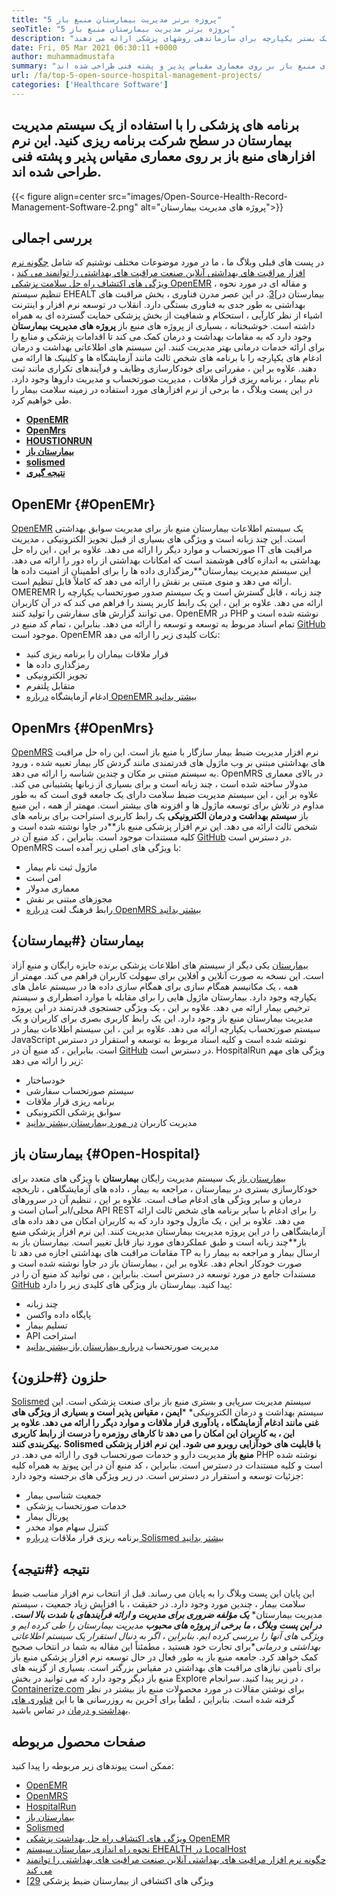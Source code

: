 ```yaml
---
title: "5 پروژه برتر مدیریت بیمارستان منبع باز" 
seoTitle: "5 پروژه برتر مدیریت بیمارستان منبع باز" 
description: "این مقاله را دنبال کنید تا در مورد پروژه های مدیریت رایگان بیمارستان استفاده کنید. این راه حل ها یک بستر یکپارچه برای سازماندهی روشهای پزشکی ارائه می دهند." 
date: Fri, 05 Mar 2021 06:30:11 +0000
author: muhammadmustafa
summary: "خدمات پزشکی را با استفاده از یک سیستم مدیریت بیمارستان در سطح شرکت برنامه ریزی کنید. این نرم افزارهای منبع باز بر روی معماری مقیاس پذیر و پشته فنی طراحی شده اند." 
url: /fa/top-5-open-source-hospital-management-projects/
categories: ['Healthcare Software']
---
```


## برنامه های پزشکی را با استفاده از یک سیستم مدیریت بیمارستان در سطح شرکت برنامه ریزی کنید. این نرم افزارهای منبع باز بر روی معماری مقیاس پذیر و پشته فنی طراحی شده اند.

{{< figure align=center src="images/Open-Source-Health-Record-Management-Software-2.png" alt="پروژه های مدیریت بیمارستان">}}


## بررسی اجمالی
در پست های قبلی وبلاگ ما ، ما در مورد موضوعات مختلف نوشتیم که شامل [چگونه نرم افزار مراقبت های بهداشتی آنلاین صنعت مراقبت های بهداشتی را توانمند می کند][1] ، [ویژگی های اکتشاف راه حل سلامت پزشکی OpenEMR][2] ، و مقاله ای در مورد نحوه تنظیم سیستم EHEALT بیمارستان در][3]. در این عصر مدرن فناوری ، بخش مراقبت های بهداشتی به طور جدی به فناوری بستگی دارد. انقلاب در توسعه نرم افزار و اینترنت اشیاء از نظر کارآیی ، استحکام و شفافیت از بخش پزشکی حمایت گسترده ای به همراه داشته است.
خوشبختانه ، بسیاری از پروژه های منبع باز **پروژه های مدیریت بیمارستان** وجود دارد که به مقامات بهداشت و درمان کمک می کند تا اقدامات پزشکی و منابع را برای ارائه خدمات درمانی بهتر مدیریت کنند. این سیستم های اطلاعاتی بهداشت و درمان ادغام های یکپارچه را با برنامه های شخص ثالث مانند آزمایشگاه ها و کلینیک ها ارائه می دهند. علاوه بر این ، مقرراتی برای خودکارسازی وظایف و فرآیندهای تکراری مانند ثبت نام بیمار ، برنامه ریزی قرار ملاقات ، مدیریت صورتحساب و مدیریت داروها وجود دارد. در این پست وبلاگ ، ما برخی از نرم افزارهای مورد استفاده در زمینه سلامت بیمار را طی خواهیم کرد.
* **[OpenEMR][4]** 
* **[OpenMrs][5]** 
* **[HOUSTIONRUN][6]** 
* **[بیمارستان باز][7]** 
* **[solismed][8]** 
* **[نتیجه گیری][9]** 

## OpenEMr {#OpenEMr}

[OpenEMR][10] یک سیستم اطلاعات بیمارستان منبع باز برای مدیریت سوابق بهداشتی است. این چند زبانه است و ویژگی های بسیاری از قبیل تجویز الکترونیکی ، مدیریت صورتحساب و موارد دیگر را ارائه می دهد. علاوه بر این ، این راه حل IT مراقبت های بهداشتی به اندازه کافی هوشمند است که امکانات بهداشتی از راه دور را ارائه می دهد. این سیستم مدیریت بیمارستان**رمزگذاری داده ها را برای اطمینان از امنیت داده ها ارائه می دهد و منوی مبتنی بر نقش را ارائه می دهد که کاملاً قابل تنظیم است. OMEREMR چند زبانه ، قابل گسترش است و یک سیستم صدور صورتحساب یکپارچه را ارائه می دهد. علاوه بر این ، این یک رابط کاربر پسند را فراهم می کند که در آن کاربران می توانند گزارش های سفارشی را تولید کنند. OpenEMR در PHP نوشته شده است و تمام اسناد مربوط به توسعه و توسعه را ارائه می دهد. بنابراین ، تمام کد منبع در [GitHub][11] موجود است.
OpenEMR نکات کلیدی زیر را ارائه می دهد:
  * قرار ملاقات بیماران را برنامه ریزی کنید
  * رمزگذاری داده ها
  * تجویز الکترونیکی
  * متقابل پلتفرم
  * ادغام آزمایشگاه
[درباره OpenEMR بیشتر بدانید][12]

## OpenMrs {#OpenMrs}

[OpenMRS][13] نرم افزار مدیریت ضبط بیمار سازگار با منبع باز است. این راه حل مراقبت های بهداشتی مبتنی بر وب ماژول های قدرتمندی مانند گردش کار بیمار تعبیه شده ، ورود به سیستم مبتنی بر مکان و چندین شناسه را ارائه می دهد. OpenMRS در بالای معماری مدولار ساخته شده است ، چند زبانه است و برای بسیاری از زبانها پشتیبانی می کند. علاوه بر این ، این سیستم مدیریت ضبط سلامت دارای یک جامعه قوی است که به طور مداوم در تلاش برای توسعه ماژول ها و افزونه های بیشتر است. مهمتر از همه ، این منبع باز **سیستم بهداشت و درمان الکترونیکی** یک رابط کاربری استراحت برای برنامه های شخص ثالث ارائه می دهد. این نرم افزار پزشکی منبع باز**در جاوا نوشته شده است و کلیه مستندات موجود است. بنابراین ، کد منبع آن در [GitHub][14] در دسترس است.
OpenMRS با ویژگی های اصلی زیر آمده است:
  * ماژول ثبت نام بیمار
  * امن است
  * معماری مدولار
  * مجوزهای مبتنی بر نقش
  * رابط فرهنگ لغت
[درباره OpenMRS بیشتر بدانید][15]

## بیمارستان {#بیمارستان}

[بیمارستان][16] یکی دیگر از سیستم های اطلاعات پزشکی برنده جایزه رایگان و منبع آزاد است. این نسخه به صورت آنلاین و آفلاین برای سهولت کاربران فراهم می کند. مهمتر از همه ، یک مکانیسم همگام سازی برای همگام سازی داده ها در سیستم عامل های یکپارچه وجود دارد. بیمارستان ماژول هایی را برای مقابله با موارد اضطراری و سیستم ترخیص بیمار ارائه می دهد. علاوه بر این ، یک ویژگی جستجوی قدرتمند در این پروژه مدیریت بیمارستان منبع باز وجود دارد. این یک رابط کاربری بصری برای کاربران و یک سیستم صورتحساب یکپارچه ارائه می دهد. علاوه بر این ، این سیستم اطلاعات بیمار در JavaScript نوشته شده است و کلیه اسناد مربوط به توسعه و استقرار در دسترس است. بنابراین ، کد منبع آن در [GitHub][17] در دسترس است.
HospitalRun ویژگی های مهم زیر را ارائه می دهد:
  * خودساختار
  * سیستم صورتحساب سفارشی
  * برنامه ریزی قرار ملاقات
  * سوابق پزشکی الکترونیکی
  * مدیریت کاربران
[در مورد بیمارستان بیشتر بدانید][18]

## بیمارستان باز {#Open-Hospital}

[بیمارستان باز][19] یک سیستم مدیریت رایگان **بیمارستان** با ویژگی های متعدد برای خودکارسازی بستری در بیمارستان ، مراجعه به بیمار ، داده های آزمایشگاهی ، تاریخچه درمان و سایر ویژگی های ادغام صاف است. علاوه بر این ، تنظیم آن در سرورهای محلی/ابر آسان است و API REST را برای ادغام با سایر برنامه های شخص ثالث ارائه می دهد. علاوه بر این ، یک ماژول وجود دارد که به کاربران امکان می دهد داده های آزمایشگاهی را در این پروژه مدیریت بیمارستان مدیریت کنند. این نرم افزار پزشکی منبع باز**چند زبانه است و طبق عملکردهای مورد نیاز قابل تغییر است. بیمارستان باز به مقامات مراقبت های بهداشتی اجازه می دهد تا TP ارسال بیمار و مراجعه به بیمار را به صورت خودکار انجام دهد. علاوه بر این ، بیمارستان باز در جاوا نوشته شده است و مستندات جامع در مورد توسعه در دسترس است. بنابراین ، می توانید کد منبع آن را در [GitHub][20] پیدا کنید.
بیمارستان باز ویژگی های کلیدی زیر را دارد:
  * چند زبانه
  * پایگاه داده واکسن
  * تسلیم بیمار
  * API استراحت
  * مدیریت صورتحساب
[درباره بیمارستان باز بیشتر بدانید][21]

## حلزون {#حلزون}

[Solismed][22] سیستم مدیریت سرپایی و بستری منبع باز برای صنعت پزشکی است. این سیستم بهداشت و درمان الکترونیکی* ***ایمن ، مقیاس پذیر است و بسیاری از ویژگی های غنی مانند ادغام آزمایشگاه ، یادآوری قرار ملاقات و موارد دیگر را ارائه می دهد. علاوه بر این ، به کاربران این امکان را می دهد تا کارهای روزمره را درست از رابط کاربری پیکربندی کنند. Solismed با قابلیت های خودآزایی روبرو می شود. این نرم افزار پزشکی منبع باز** مدیریت دارو و خدمات صورتحساب قوی را ارائه می دهد. در PHP نوشته شده است و کلیه مستندات در دسترس است. بنابراین ، کد منبع آن در این [پیوند][23] به همراه کلیه جزئیات توسعه و استقرار در دسترس است.
در زیر ویژگی های برجسته وجود دارد:
  * جمعیت شناسی بیمار
  * خدمات صورتحساب پزشکی
  * پورتال بیمار
  * کنترل سهام مواد مخدر
  * برنامه ریزی قرار ملاقات
[درباره Solismed بیشتر بدانید][24]

## نتیجه {#نتیجه}

این پایان این پست وبلاگ را به پایان می رساند. قبل از انتخاب نرم افزار مناسب ضبط سلامت بیمار ، چندین مورد وجود دارد. در حقیقت ، با افزایش زیاد جمعیت ، سیستم مدیریت بیمارستان* ***یک مؤلفه ضروری برای مدیریت و ارائه فرآیندهای با شدت بالا است. در این پست وبلاگ ، ما برخی از پروژه های محبوب** مدیریت بیمارستان را طی کرده ایم و ویژگی های آنها را بررسی کرده ایم. بنابراین ، اگر به دنبال استقرار یک سیستم اطلاعاتی بهداشتی و درمانی**برای تجارت خود هستید ، مطمئناً این مقاله به شما در انتخاب صحیح کمک خواهد کرد. جامعه منبع باز به طور فعال در حال توسعه نرم افزار پزشکی منبع باز برای تأمین نیازهای مراقبت های بهداشتی در مقیاس بزرگتر است. بسیاری از گزینه های منبع باز دیگر وجود دارد که می توانید در بخش Explore در زیر پیدا کنید.
سرانجام ، [Containerize.com][25] برای نوشتن مقالات در مورد محصولات منبع باز بیشتر در نظر گرفته شده است. بنابراین ، لطفاً برای آخرین به روزرسانی ها با این [فناوری های بهداشت و درمان][26] در تماس باشید.

## صفحات محصول مربوطه
ممکن است پیوندهای زیر مربوطه را پیدا کنید:
  * [OpenEMR][27]
  * [OpenMRS][28]
  * [HospitalRun][18]
  * [بیمارستان باز][21]
  * [Solismed][24]
  * [ویژگی های اکتشاف راه حل بهداشت پزشکی OpenEMR][2]
  * [نحوه راه اندازی بیمارستان سیستم EHEALTH در LocalHost][3]
  * [چگونه نرم افزار مراقبت های بهداشتی آنلاین صنعت مراقبت های بهداشتی را توانمند می کند][1]
  * [ویژگی های اکتشافی از بیمارستان ضبط پزشکی [29]



[1]: https://blog.containerize.com/2021/02/12/how-online-healthcare-software-empowers-healthcare-industry/
[2]: https://blog.containerize.com/healthcare-software/open-source-medical-software-openemr-features/
[3]: https://blog.containerize.com/healthcare-software/how-to-install-hospitalrun-hospital-management-system/
[4]: #OpenEMR
[5]: #OpenMRS
[6]: #Hospitalrun
[7]: #Open-Hospital
[8]: #Solismed
[9]: #Conclusion
[10]: https://products.containerize.com/healthcare-technologies/openemr/
[11]: https://github.com/OpenShot/openshot-qt
[12]: https://www.open-emr.org/
[13]: https://products.containerize.com/healthcare-technologies/openmrs/
[14]: https://github.com/openmrs/openmrs-core
[15]: https://products.containerize.com/healthcare-technologies/openmrs
[16]: https://products.containerize.com/healthcare-technologies/hospitalrun/
[17]: https://github.com/HospitalRun/hospitalrun
[18]: https://products.containerize.com/healthcare-technologies/hospitalrun
[19]: https://products.containerize.com/healthcare-technologies/open-hospital/
[20]: https://github.com/informatici/openhospital
[21]: https://products.containerize.com/healthcare-technologies/open-hospital
[22]: https://products.containerize.com/healthcare-technologies/solismed/
[23]: https://www.solismed.com/startup.html
[24]: https://products.containerize.com/healthcare-technologies/solismed
[25]: https://www.containerize.com/
[26]: https://products.containerize.com/healthcare-technologies/
[27]: https://products.containerize.com/health-care-technologies/openemr
[28]: https://products.containerize.com/health-care-technologies/openmrs
[29]: https://blog.containerize.com/healthcare-software/features-exploration-of-medical-record-manager-hospitalrun/
